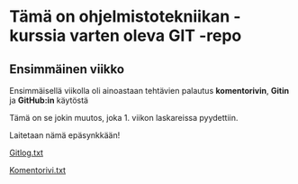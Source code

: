 # Tämä on ohjelmistotekniikan -kurssia varten oleva GIT -repo #

##  Ensimmäinen viikko ##

Ensimmäisellä viikolla oli ainoastaan tehtävien palautus **komentorivin**, **Gitin** ja **GitHub:in** käytöstä

Tämä on se jokin muutos, joka 1. viikon laskareissa pyydettiin.

Laitetaan nämä epäsynkkään!

[Gitlog.txt](https://github.com/Tseipii89/ot-harjoitustyo/blob/master/laskarit/viikko1/gitlog.txt)

[Komentorivi.txt](https://github.com/Tseipii89/ot-harjoitustyo/blob/master/laskarit/viikko1/komentorivi.txt)
